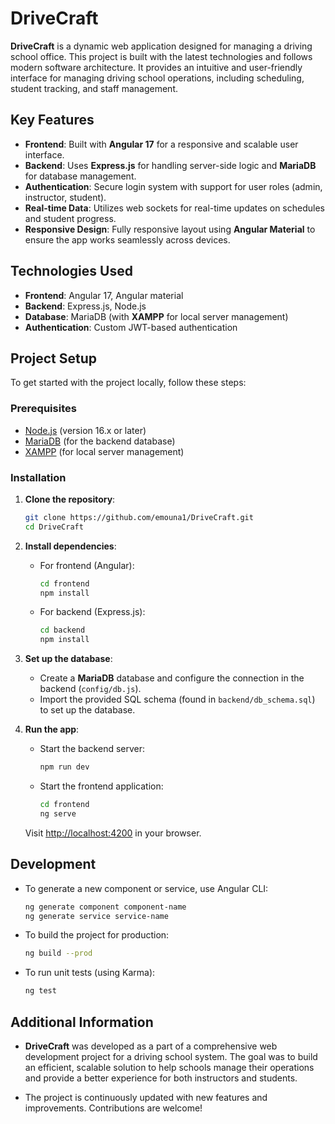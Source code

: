 # DriveCraft

**DriveCraft** is a dynamic web application designed for managing a driving school office. This project is built with the latest technologies and follows modern software architecture. It provides an intuitive and user-friendly interface for managing driving school operations, including scheduling, student tracking, and staff management.

## Key Features

- **Frontend**: Built with **Angular 17** for a responsive and scalable user interface.
- **Backend**: Uses **Express.js** for handling server-side logic and **MariaDB** for database management.
- **Authentication**: Secure login system with support for user roles (admin, instructor, student).
- **Real-time Data**: Utilizes web sockets for real-time updates on schedules and student progress.
- **Responsive Design**: Fully responsive layout using **Angular Material** to ensure the app works seamlessly across devices.

## Technologies Used

- **Frontend**: Angular 17, Angular material
- **Backend**: Express.js, Node.js
- **Database**: MariaDB (with **XAMPP** for local server management)
- **Authentication**: Custom JWT-based authentication

## Project Setup

To get started with the project locally, follow these steps:

### Prerequisites

- [Node.js](https://nodejs.org/) (version 16.x or later)
- [MariaDB](https://mariadb.org/) (for the backend database)
- [XAMPP](https://www.apachefriends.org/index.html) (for local server management)

### Installation

1. **Clone the repository**:
   ```bash
   git clone https://github.com/emouna1/DriveCraft.git
   cd DriveCraft
   ```

2. **Install dependencies**:
   - For frontend (Angular):
     ```bash
     cd frontend
     npm install
     ```

   - For backend (Express.js):
     ```bash
     cd backend
     npm install
     ```

3. **Set up the database**:
   - Create a **MariaDB** database and configure the connection in the backend (`config/db.js`).
   - Import the provided SQL schema (found in `backend/db_schema.sql`) to set up the database.

4. **Run the app**:
   - Start the backend server:
     ```bash
     npm run dev
     ```

   - Start the frontend application:
     ```bash
     cd frontend
     ng serve
     ```

   Visit [http://localhost:4200](http://localhost:4200) in your browser.

## Development

- To generate a new component or service, use Angular CLI:
  ```bash
  ng generate component component-name
  ng generate service service-name
  ```

- To build the project for production:
  ```bash
  ng build --prod
  ```

- To run unit tests (using Karma):
  ```bash
  ng test
  ```

## Additional Information

- **DriveCraft** was developed as a part of a comprehensive web development project for a driving school system. The goal was to build an efficient, scalable solution to help schools manage their operations and provide a better experience for both instructors and students.

- The project is continuously updated with new features and improvements. Contributions are welcome!

